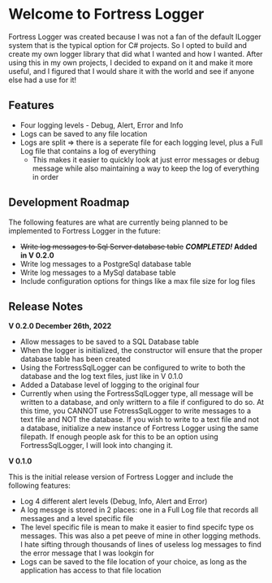 # Welcome to Fortress Logger

Fortress Logger was created because I was not a fan of the default ILogger system that is the typical option for C# projects. So I opted to build and 
create my own logger library that did what I wanted and how I wanted. After using this in my own projects, I decided to expand on it and make it more useful,
and I figured that I would share it with the world and see if anyone else had a use for it!

## Features
- Four logging levels - Debug, Alert, Error and Info
- Logs can be saved to any file location
- Logs are split => there is a seperate file for each logging level, plus a Full Log file that contains a log of everything
	- This makes it easier to quickly look at just error messages or debug message while also maintaining a way to keep the log of everything in order
 
 ## Development Roadmap
 The following features are what are currently being planned to be implemented to Fortress Logger in the future:
 - ~~Write log messages to Sql Server database table~~  __*COMPLETED!* Added in V 0.2.0__
 - Write log messages to a PostgreSql database table
 - Write log messages to a MySql database table
 - Include configuration options for things like a max file size for log files
 
 ## Release Notes
 __V 0.2.0 December 26th, 2022__

- Allow messages to be saved to a SQL Database table
- When the logger is initialized, the constructor will ensure that the proper database table has been created
- Using the FortressSqlLogger can be configured to write to both the database and the log text files, just like in V 0.1.0
- Added a Database level of logging to the original four
- Currently when using the FortressSqlLogger type, all message will be written to a database, and only writtern to a file if configured to do so. At this time, you CANNOT use FotressSqlLogger to write messages
  to a text file and NOT the database. If you wish to write to a text file and not a database, initialize a new instance of Fortress Logger using the same filepath. If enough people ask for this to be an option
  using FortressSqlLogger, I will look into changing it.
  
 __V 0.1.0__
 
 This is the initial release version of Fortress Logger and include the following features:
- Log 4 different alert levels (Debug, Info, Alert and Error)
- A log messge is stored in 2 places: one in a Full Log file that records all messages and a level specific file
 - The level specific file is mean to make it easier to find specifc type os messages. This was also a pet peeve of mine in other logging methods. I hate sifting through
    thousands of lines of useless log messages to find the error message that I was lookgin for
- Logs can be saved to the file location of your choice, as long as the application has access to that file location
